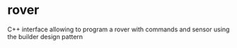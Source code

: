 # rover
 C++ interface allowing to program a rover with commands and sensor using the builder design pattern
